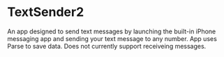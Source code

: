# TextSender2
An app designed to send text messages by launching the built-in iPhone messaging app and sending
your text message to any number. App uses Parse to save data. Does not currently support receiveing
messages. 

